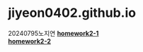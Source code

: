 # jiyeon0402.github.io

20240795노지연 
[**homework2-1**](https://jiyeon0402.github.io/homework2-1html.html)       
[**homework2-2**](https://jiyeon0402.github.io/homework2-2html.html)   
